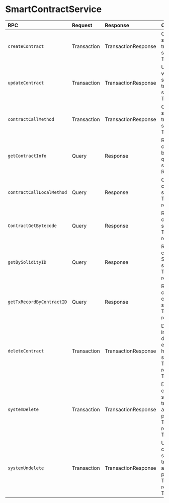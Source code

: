 # SmartContractService

| RPC | Request | Response | Comments |
| :--- | :--- | :--- | :--- |
| `createContract` | Transaction | TransactionResponse | Creates a contract by submitting the transaction. The grpc server returns the TransactionResponse |
| `updateContract` | Transaction | TransactionResponse | Updates a contract with the content by submitting the transaction. The grpc server returns the TransactionResponse |
| `contractCallMethod` | Transaction | TransactionResponse | Calls a contract by submitting the transaction. The grpc server returns the TransactionResponse |
| `getContractInfo` | Query | Response | Retrieves the contract information by submitting the query. The grpc server returns the Response |
| `contractCallLocalMethod` | Query | Response | Calls a smart contract by submitting the query. The grpc server returns the Response |
| `ContractGetBytecode` | Query | Response | Retrieves the byte code of a contract by submitting the query. The grpc server returns the Response |
| `getBySolidityID` | Query | Response | Retrieves a contract\(using Solidity ID\) by submitting the query. The grpc server returns the Response |
| `getTxRecordByContractID` | Query | Response | Retrieves a contract\(using contract ID\) by submitting the query. The grpc server returns the Response |
| `deleteContract` | Transaction | TransactionResponse | Delete a contract instance\(mark as deleted until it expires\), and transfer hbars to the specified account. The grpc server returns the TransactionResponse |
| `systemDelete` | Transaction | TransactionResponse | Deletes a smart contract by submitting the transaction when the account has admin privileges on the file. The grpc server returns the TransactionResponse |
| `systemUndelete` | Transaction | TransactionResponse | UnDeletes a smart contract by submitting the transaction when the account has admin privileges on the file. The grpc server returns the TransactionResponse |

